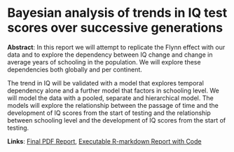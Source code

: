# Bayesian analysis of trends in IQ test scores over successive generations

**Abstract**: 
In this report we will attempt to replicate the Flynn effect with our data and to explore the dependency between IQ change and change in
average years of schooling in the population. We will explore these dependencies both globally and per continent. 

The trend in IQ will be validated with a model that explores temporal dependency alone and a further model that factors in schooling level. We will model the data with a pooled, separate and hierarchical model. The models will explore the relationship between the passage of time and the development of IQ scores from the start of testing and the relationship between schooling level and the development of IQ scores from the start of testing.

**Links**: [Final PDF Report](https://github.com/atreyaray/IQ_Bayesian_Analysis/blob/main/main_final.pdf), [Executable R-markdown Report with Code](https://github.com/atreyaray/IQ_Bayesian_Analysis/blob/main/main_final.rmd)
